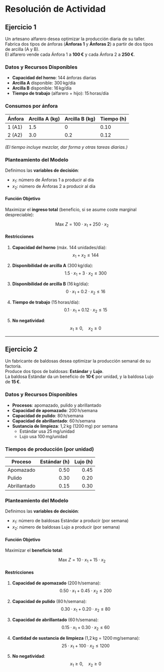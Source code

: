 # Resolución de Actividad

## Ejercicio 1

Un artesano alfarero desea optimizar la producción diaria de su taller.  
Fabrica dos tipos de ánforas (**Ánforas 1** y **Ánforas 2**) a partir de dos tipos de arcilla (A y B).  
El alfarero vende cada Ánfora 1 a **100 €** y cada Ánfora 2 a **250 €**.  

### Datos y Recursos Disponibles

- **Capacidad del horno**: 144 ánforas diarias  
- **Arcilla A** disponible: 300 kg/día  
- **Arcilla B** disponible: 16 kg/día  
- **Tiempo de trabajo** (alfarero + hijo): 15 horas/día  

### Consumos por ánfora

| Ánfora   | Arcilla A (kg) | Arcilla B (kg) | Tiempo (h) |
|---------|----------------|----------------|------------|
| 1 (A1)  | 1.5            | 0              | 0.10       |
| 2 (A2)  | 3.0            | 0.2            | 0.12       |

*(El tiempo incluye mezclar, dar forma y otras tareas diarias.)*

### Planteamiento del Modelo

Definimos las **variables de decisión**:

- $x_1$: número de Ánforas 1 a producir al día  
- $x_2$: número de Ánforas 2 a producir al día  

#### Función Objetivo

Maximizar el **ingreso total** (beneficio, si se asume coste marginal despreciable):

$$
\text{Max } Z = 100 \cdot x_1 + 250 \cdot x_2
$$

#### Restricciones

1. **Capacidad del horno** (máx. 144 unidades/día):  
   $$
   x_1 + x_2 \leq 144
   $$

2. **Disponibilidad de arcilla A** (300 kg/día):  
   $$
   1.5 \cdot x_1 + 3 \cdot x_2 \leq 300
   $$

3. **Disponibilidad de arcilla B** (16 kg/día):  
   $$
   0 \cdot x_1 + 0.2 \cdot x_2 \leq 16
   $$

4. **Tiempo de trabajo** (15 horas/día):  
   $$
   0.1 \cdot x_1 + 0.12 \cdot x_2 \leq 15
   $$

5. **No negatividad**:  
   $$
   x_1 \geq 0, \quad x_2 \geq 0
   $$

---

## Ejercicio 2

Un fabricante de baldosas desea optimizar la producción semanal de su factoría.  
Produce dos tipos de baldosas: **Estándar** y **Lujo**.  
La baldosa Estándar da un beneficio de **10 €** por unidad, y la baldosa Lujo de **15 €**.

### Datos y Recursos Disponibles

- **Procesos**: apomazado, pulido y abrillantado  
- **Capacidad de apomazado**: 200 h/semana  
- **Capacidad de pulido**: 80 h/semana  
- **Capacidad de abrillantado**: 60 h/semana  
- **Sustancia de limpieza**: 1,2 kg (1200 mg) por semana  
  - Estándar usa 25 mg/unidad  
  - Lujo usa 100 mg/unidad  

### Tiempos de producción (por unidad)

| Proceso      | Estándar (h) | Lujo (h) |
|--------------|-------------:|---------:|
| Apomazado    | 0.50         | 0.45     |
| Pulido       | 0.30         | 0.20     |
| Abrillantado | 0.15         | 0.30     |

### Planteamiento del Modelo

Definimos las **variables de decisión**:

- $x_1$: número de baldosas Estándar a producir (por semana)  
- $x_2$: número de baldosas Lujo a producir (por semana)  

#### Función Objetivo

Maximizar el **beneficio total**:

$$
\text{Max } Z = 10 \cdot x_1 + 15 \cdot x_2
$$

#### Restricciones

1. **Capacidad de apomazado** (200 h/semana):  
   $$
   0.50 \cdot x_1 + 0.45 \cdot x_2 \leq 200
   $$

2. **Capacidad de pulido** (80 h/semana):  
   $$
   0.30 \cdot x_1 + 0.20 \cdot x_2 \leq 80
   $$

3. **Capacidad de abrillantado** (60 h/semana):  
   $$
   0.15 \cdot x_1 + 0.30 \cdot x_2 \leq 60
   $$

4. **Cantidad de sustancia de limpieza** (1,2 kg = 1200 mg/semana):  
   $$
   25 \cdot x_1 + 100 \cdot x_2 \leq 1200
   $$

5. **No negatividad**:
   $$
   x_1 \geq 0, \quad x_2 \geq 0
   $$

